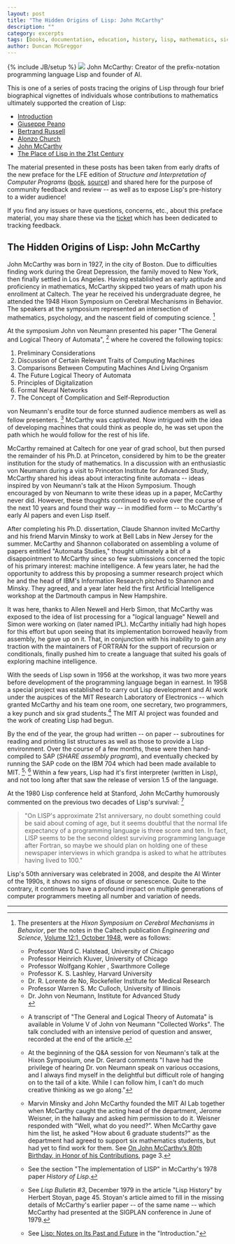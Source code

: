```yaml
---
layout: post
title: "The Hidden Origins of Lisp: John McCarthy"
description: ""
category: excerpts
tags: [books, documentation, education, history, lisp, mathematics, sicp]
author: Duncan McGreggor
---
```

{% include JB/setup %}
<a href="{{ site.base_url }}/assets/images/posts/John-McCarthy.jpg"><img class="right medium" src="{{ site.base_url }}/assets/images/posts/John-McCarthy.jpg" /></a> John McCarthy: Creator of the prefix-notation programming language Lisp and founder of AI.

This is one of a series of posts tracing the origins of Lisp through four brief
biographical vignettes of individuals whose contributions to mathematics
ultimately supported the creation of Lisp:

 * [Introduction](/excerpts/2015/03/22/1445-the-hidden-origins-of-lisp-introduction/)
 * [Giuseppe Peano](/excerpts/2015/03/23/1008-the-hidden-origins-of-lisp-peano/)
 * [Bertrand Russell](/excerpts/2015/03/24/0111-the-hidden-origins-of-lisp-russell/)
 * [Alonzo Church](/excerpts/2015/03/25/1108-the-hidden-origins-of-lisp-church/)
 * [John McCarthy](/excerpts/2015/03/26/1111-the-hidden-origins-of-lisp-mccarthy/)
 * [The Place of Lisp in the 21st Century](/excerpts/2015/03/27/1101-the-hidden-origins-of-lisp-future)

The material presented in these
posts has been taken from early drafts of the new preface for the LFE edition
of *Structure and Interpretation of Computer Programs*
([book](http://lfe.gitbooks.io/sicp/content/index.html),
[source](https://github.com/lfe/sicp)) and shared here for the purpose of
community feedback and review -- as well as to expose Lisp's pre-history to a
wider audience!

If you find any issues or have questions, concerns, etc., about this preface
material, you may share these via the
[ticket](https://github.com/lfe/sicp/issues/6) which has been dedicated to
tracking feedback.

## The Hidden Origins of Lisp: John McCarthy

John McCarthy was born in 1927, in the city of Boston. Due to difficulties
finding work during the Great Depression, the family moved to New York, then
finally settled in Los Angeles. Having established an early aptitude and
proficiency in mathematics, McCarthy skipped two years of math upon his
enrollment at Caltech. The year he received his undergraduate degree, he
attended the 1948 Hixon Symposium on Cerebral Mechanisms in Behavior. The
speakers at the symposium represented an intersection of mathematics,
psychology, and the nascent field of computing science. [^1]

At the symposium John von Neumann presented his paper "The General and Logical
Theory of Automata", [^2] where he covered the following topics:

1. Preliminary Considerations
2. Discussion of Certain Relevant Traits of Computing Machines
3. Comparisons Between Computing Machines And Living Organism
4. The Future Logical Theory of Automata
5. Principles of Digitalization
6. Formal Neural Networks
7. The Concept of Complication and Self-Reproduction

von Neumann's erudite tour de force stunned audience members as well as fellow
presenters. [^3] McCarthy was captivated. Now intrigued with the idea of
developing machines that could think as people do, he was set upon the
path which he would follow for the rest of his life.

McCarthy remained at Caltech for one year of grad school, but then pursed the
remainder of his Ph.D. at Princeton, considered by him to be the greater
institution for the study of mathematics. In a discussion with an enthusiastic
von Neumann during a visit to Princeton Institute for Advanced Study, McCarthy
shared his ideas about interacting finite automata -- ideas inspired by von
Neumann's talk at the Hixon Symposium. Though encouraged by von Neumann to
write these ideas up in a paper, McCarthy never did. However, these thoughts
continued to evolve over the course of the next 10 years and found their way --
in modified form -- to McCarthy's early AI papers and even Lisp itself.

After completing his Ph.D. dissertation, Claude Shannon invited McCarthy and
his friend Marvin Minsky to work at Bell Labs in New Jersey for the summer.
McCarthy and Shannon collaborated on assembling a volume of papers entitled
"Automata Studies," thought ultimately a bit of a disappointment to McCarthy
since so few submissions concerned the topic of his primary interest: machine
intelligence. A few years later, he had the opportunity to address this by
proposing a summer research project which he and the head of IBM's Information
Research pitched to Shannon and Minsky. They agreed, and a year later held the
first Artificial Intelligence workshop at the Dartmouth campus in New
Hampshire.

It was here, thanks to Allen Newell and Herb Simon, that McCarthy was exposed
to the idea of list processing for a "logical language" Newell and Simon were
working on (later named IPL). McCarthy initially had high hopes for this effort
but upon seeing that its implementation borrowed heavily from assembly, he gave
up on it. That, in conjunction with his inability to gain any traction with the
maintainers of FORTRAN for the support of recursion or conditionals, finally
pushed him to create a language that suited his goals of exploring machine
intelligence.

With the seeds of Lisp sown in 1956 at the workshop, it was two more years
before development of the programming language began in earnest. In 1958 a
special project was established to carry out Lisp development and AI work under
the auspices of the MIT Research Laboratory of Electronics -- which granted
McCarthy and his team one room, one secretary, two programmers, a key punch and
six grad students.[^4] The MIT AI project was founded and the work of creating
Lisp had begun.

By the end of the year, the group had written -- on paper -- subroutines for
reading and printing list structures as well as those to provide a Lisp
environment. Over the course of a few months, these were then hand-compiled to
SAP (*SHARE assembly program*), and eventually checked by running the SAP code
on the IBM 704 which had been made available to MIT. [^5]<sup>,</sup>
[^6] Within a few years, Lisp had it's first interpreter
(written in Lisp), and not too long after that saw the release of version 1.5
of the language.

At the 1980 Lisp conference held at Stanford, John McCarthy humorously
commented on the previous two decades of Lisp's survival: [^7]
<blockquote>
"On LISP's approximate 21st anniversary, no doubt something could be said about
coming of age, but it seems doubtful that the normal life expectancy of a
programming language is three score and ten. In fact, LISP seems to be the
second oldest surviving programming language after Fortran, so maybe we should
plan on holding one of these newspaper interviews in which grandpa is asked to
what he attributes having lived to 100."
</blockquote>

Lisp's 50th anniversary was celebrated in 2008, and despite the AI Winter of
the 1990s, it shows no signs of disuse or senescence. Quite to the contrary, it
continues to have a profound impact on multiple generations of computer
programmers meeting all number and variation of needs.

----

[^1]: The presenters at the *Hixon Symposium on Cerebral Mechanisms in Behavior*, per the notes in the Caltech publication *Engineering and Science*, [Volume 12:1, October 1948](http://resolver.caltech.edu/CaltechES:12.1.Pump2), were as follows:
      <ul><li>Professor Ward C. Halstead, University of Chicago</li>
      <li>Professor Heinrich Kluver, University of Chicago</li>
      <li>Professor Wolfgang Kohler , Swarthmore College</li>
      <li>Professor K. S. Lashley, Harvard University</li>
      <li>Dr. R. Lorente de No, Rockefeller Institute for Medical Research</li>
      <li>Professor Warren S. Mc Culloch, University of Illinois</li>
      <li>Dr. John von Neumann, Institute for Advanced Study</li>

[^2]: A transcript of "The General and Logical Theory of Automata" is available in Volume V of John von Neumann "Collected Works". The talk concluded with an intensive period of question and answer, recorded at the end of the article.

[^3]: At the beginning of the Q&A session for von Neumann's talk at the Hixon Symposium, one Dr. Gerard comments "I have had the privilege of hearing Dr. von Neumann speak on various occasions, and I always find myself in the delightful but difficult role of hanging on to the tail of a kite. While I can follow him, I can't do much creative thinking as we go along."

[^4]: Marvin Minsky and John McCarthy founded the MIT AI Lab together when McCarthy caught the acting head of the department, Jerome Weisner, in the hallway and asked him permission to do it. Weisner responded with "Well, what do you need?”. When McCarthy gave him the list, he asked "How about 6 graduate students?" as the department had agreed to support six mathematics students, but had yet to find work for them. See [On John McCarthy’s 80th Birthday, in Honor of his Contributions](http://www-formal.stanford.edu/leora/hayes_morgenstern_birthday_mccarthy.pdf), page 3.

[^5]: See the section "The implementation of LISP" in McCarthy's 1978 paper *History of Lisp*.

[^6]: See *Lisp Bulletin #3*, December 1979 in the article "Lisp History" by Herbert Stoyan, page 45. Stoyan's article aimed to fill in the missing details of McCarthy's earlier paper -- of the same name -- which McCarthy had presented at the SIGPLAN conference in June of 1979.

[^7]: See [Lisp: Notes on Its Past and Future](http://www-formal.stanford.edu/jmc/lisp20th/lisp20th.html) in the "Introduction."
